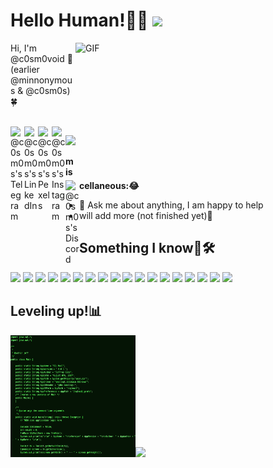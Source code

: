 # Hello Human!🐱‍💻 <img src="https://media.giphy.com/media/hvRJCLFzcasrR4ia7z/giphy.gif" width="25px">

<img align="right" alt="GIF" src="https://github.com/c0sm0void/c0sm0void/blob/main/dedsec.gif" width="400" height="220" />
  
Hi, I'm @c0sm0void 🌌 (earlier @minnonymous & @c0sm0s)🍀

<br />
<a href="https://t.me/c0sm0void">
  <img align="left" alt="@c0sm0s's Telegram" width="22px" src="https://cdn.jsdelivr.net/npm/simple-icons@v3/icons/telegram.svg" />
</a>

<a href="https://www.linkedin.com/in/minhajulhossain/">
  <img align="left" alt="@c0sm0s's LinkedIn" width="22px" src="https://cdn.jsdelivr.net/npm/simple-icons@v3/icons/linkedin.svg" />
</a>

<a href="https://www.pexels.com/@1193174">
  <img align="left" alt="@c0sm0s's Pexels" width="22px" src="https://cdn.jsdelivr.net/npm/simple-icons@3.13.0/icons/pexels.svg" />
</a>

<a href="https://linktr.ee/hackriter">
  <img align="left" alt="@c0sm0s's Instagram" width="22px" src="https://cdn.jsdelivr.net/npm/simple-icons@3.13.0/icons/instagram.svg" />
</a>

<a href="https://discord.gg/mQ5XJme">
  <img align="left" alt="@c0sm0s's Discord" width="22px" src="https://cdn.jsdelivr.net/npm/simple-icons@v3/icons/discord.svg" />
</a>


![](https://visitor-badge.glitch.me/badge?page_id=c0sm0void.c0sm0void)

**miscellaneous:😂**
- 💬 Ask me about anything, I am happy to help 
- will add more (not finished yet)🥺

## Something I know🤔🛠️
![](https://img.shields.io/badge/:-Kali-informational?style=flat&logo=debian&logoColor=white&color=red)
![](https://img.shields.io/badge/:-Linux-informational?style=flat&logo=linux&logoColor=white&color=FCC624)
![](https://img.shields.io/badge/:-Windows-informational?style=flat&logo=windows&logoColor=white&color=blue)
![](https://img.shields.io/badge/:-PenetrationTesting-informational?style=flat&logo=hackaday&logoColor=white&color=1A1A1A)
![](https://img.shields.io/badge/:-GitHub-informational?style=flat&logo=github&logoColor=white&color=181717)
![](https://img.shields.io/badge/:-Git-informational?style=flat&logo=git&logoColor=white&color=F05032)
![](https://img.shields.io/badge/Bot:-Telegram-informational?style=flat&logo=telegram&logoColor=white&color=2CA5E0)
![](https://img.shields.io/badge/Editor:-Atom-informational?style=flat&logo=atom&logoColor=white&color=66595C)
![](https://badgen.net/badge/icon/visualstudio?icon=visualstudio&label)
![](https://img.shields.io/badge/--informational?style=flat&logo=c&logoColor=white&color=A8B9CC)
![](https://img.shields.io/badge/-C++-informational?style=flat&logo=cplusplus&logoColor=white&color=00599C)
![](https://img.shields.io/badge/:-Python-informational?style=flat&logo=python&logoColor=white&color=3776AB)
![](https://img.shields.io/badge/:-pypi-informational?style=flat&logo=pypi&logoColor=white&color=3776AB)
![](https://img.shields.io/badge/:-GoogleAssistant-informational?style=flat&logo=google&logoColor=white&color=4285F4)
![](https://badgen.net/badge/icon/azure?icon=azure&label)
![](https://img.shields.io/badge/:-GoogleCloud-informational?style=flat&logo=icloud&logoColor=white&color=4285F4)
![](https://img.shields.io/badge/-Pexels-informational?style=flat&logo=pexels&logoColor=white&color=05A081)
![](https://img.shields.io/badge/:-Lightroom-informational?style=flat&logo=adobe&logoColor=white&color=31A8FF)

## Leveling up!📊
<img alt="GIF" src="https://github.com/c0sm0void/c0sm0void/blob/main/script.gif" width="200" height="195">![](https://github-readme-stats.vercel.app/api?username=c0sm0void&show_icons=true&theme=chartreuse-dark)
